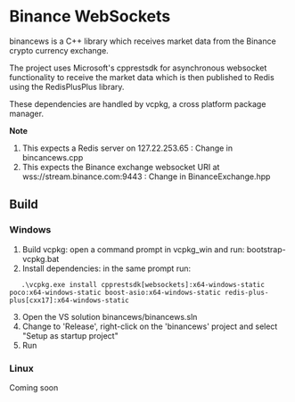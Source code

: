 # Binance WebSockets
binancews is a C++ library which receives market data from the Binance crypto currency exchange. 

The project uses Microsoft's cpprestsdk for asynchronous websocket functionality to receive the market data which is then published to Redis using the RedisPlusPlus library.

These dependencies are handled by vcpkg, a cross platform package manager.

**Note**
1. This expects a Redis server on 127.22.253.65  :  Change in bincancews.cpp 
2. This expects the Binance exchange websocket URI at wss://stream.binance.com:9443  :  Change in BinanceExchange.hpp

## Build

### Windows
1. Build vcpkg: open a command prompt in vcpkg_win and run:   bootstrap-vcpkg.bat
2. Install dependencies: in the same prompt run:
```
   .\vcpkg.exe install cpprestsdk[websockets]:x64-windows-static poco:x64-windows-static boost-asio:x64-windows-static redis-plus-plus[cxx17]:x64-windows-static
```
3. Open the VS solution binancews/binancews.sln
4. Change to 'Release', right-click on the 'binancews' project and select "Setup as startup project"
5. Run


### Linux
Coming soon
